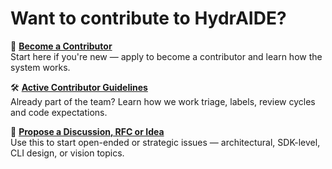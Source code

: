 # Want to contribute to HydrAIDE?

👋 **[Become a Contributor](https://github.com/hydraide/hydraide/blob/main/CONTRIBUTORS.md)**  
Start here if you're new — apply to become a contributor and learn how the system works.

🛠 **[Active Contributor Guidelines](https://github.com/hydraide/hydraide/blob/main/CONTRIBUTING.md)**  
Already part of the team? Learn how we work triage, labels, review cycles and code expectations.

💬 **[Propose a Discussion, RFC or Idea](https://github.com/hydraide/hydraide/issues/new?template=discussion.yml)**  
Use this to start open-ended or strategic issues — architectural, SDK-level, CLI design, or vision topics.
